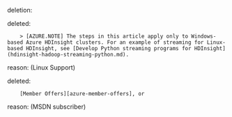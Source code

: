deletion:

deleted:

		> [AZURE.NOTE] The steps in this article apply only to Windows-based Azure HDInsight clusters. For an example of streaming for Linux-based HDInsight, see [Develop Python streaming programs for HDInsight](hdinsight-hadoop-streaming-python.md).

reason: (Linux Support)

deleted:

		[Member Offers][azure-member-offers], or

reason: (MSDN subscriber)

